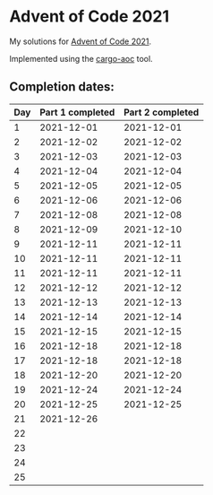 # Advent of Code 2021

My solutions for [Advent of Code 2021](https://adventofcode.com/2021).

Implemented using the [cargo-aoc](https://github.com/gobanos/cargo-aoc) tool.

## Completion dates:

| Day | Part 1 completed | Part 2 completed |
|-----|------------------|------------------|
| 1   | 2021-12-01       | 2021-12-01       |
| 2   | 2021-12-02       | 2021-12-02       |
| 3   | 2021-12-03       | 2021-12-03       |
| 4   | 2021-12-04       | 2021-12-04       |
| 5   | 2021-12-05       | 2021-12-05       |
| 6   | 2021-12-06       | 2021-12-06       |
| 7   | 2021-12-08       | 2021-12-08       |
| 8   | 2021-12-09       | 2021-12-10       |
| 9   | 2021-12-11       | 2021-12-11       |
| 10  | 2021-12-11       | 2021-12-11       |
| 11  | 2021-12-11       | 2021-12-11       |
| 12  | 2021-12-12       | 2021-12-12       |
| 13  | 2021-12-13       | 2021-12-13       |
| 14  | 2021-12-14       | 2021-12-14       |
| 15  | 2021-12-15       | 2021-12-15       |
| 16  | 2021-12-18       | 2021-12-18       |
| 17  | 2021-12-18       | 2021-12-18       |
| 18  | 2021-12-20       | 2021-12-20       |
| 19  | 2021-12-24       | 2021-12-24       |
| 20  | 2021-12-25       | 2021-12-25       |
| 21  | 2021-12-26       |                  |
| 22  |                  |                  |
| 23  |                  |                  |
| 24  |                  |                  |
| 25  |                  |                  |
